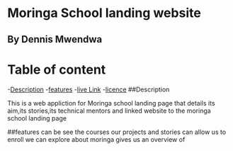 # Moringa School landing website
## By Dennis Mwendwa
# Table of content

-[Description](#description)
-[features](#features)
-[live Link](#live-link)
-[licence](#licence)
##Description
<p>This is a web appliction for Moringa school landing page that details its aim,its stories,its technical mentors and linked website to the moringa school landing page</p>
##features
can be see the courses our projects and stories
can allow us to enroll
we can explore about moringa
gives us an overview of 